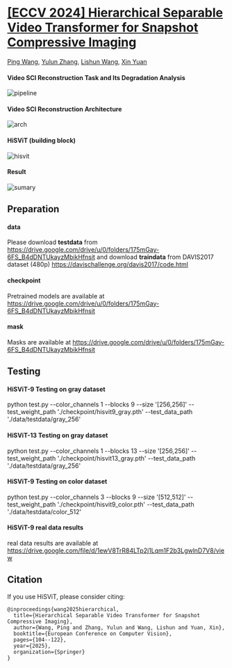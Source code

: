 # [[ECCV 2024] Hierarchical Separable Video Transformer for Snapshot Compressive Imaging](https://arxiv.org/abs/2407.11946)

[Ping Wang](https://scholar.google.com/citations?user=WCsIUToAAAAJ&hl), [Yulun Zhang](https://scholar.google.com/citations?user=ORmLjWoAAAAJ&hl), [Lishun Wang](https://scholar.google.com/citations?user=BzkbrCgAAAAJ&hl), [Xin Yuan](https://scholar.google.com/citations?user=cS9CbWkAAAAJ&hl)

#### Video SCI Reconstruction Task and Its Degradation Analysis
![pipeline](https://github.com/user-attachments/assets/783424c1-0a1e-4291-b5ed-be37fd5b5ac8)

#### Video SCI Reconstruction Architecture
![arch](https://github.com/user-attachments/assets/cff201f2-d1f9-4e4c-8db4-9fe206b43c06)
#### HiSViT (building block)
![hisvit](https://github.com/user-attachments/assets/916cb9cb-acda-4a20-8258-b42173e855e5)
#### Result
![sumary](https://github.com/user-attachments/assets/1518e543-83bd-4621-9442-569cc3419ae6)


## Preparation

#### data

Please download **testdata** from https://drive.google.com/drive/u/0/folders/175mGay-6FS_B4dDNTUkayzMbikHfnsit and download **traindata** from DAVIS2017 dataset (480p) https://davischallenge.org/davis2017/code.html

#### checkpoint

Pretrained models are available at https://drive.google.com/drive/u/0/folders/175mGay-6FS_B4dDNTUkayzMbikHfnsit

#### mask

Masks are available at https://drive.google.com/drive/u/0/folders/175mGay-6FS_B4dDNTUkayzMbikHfnsit



## Testing

#### HiSViT-9 Testing on gray dataset

python test.py --color_channels 1 --blocks 9 --size '[256,256]' --test_weight_path './checkpoint/hisvit9_gray.pth' --test_data_path './data/testdata/gray_256' 

#### HiSViT-13 Testing on gray dataset

python test.py --color_channels 1 --blocks 13 --size '[256,256]' --test_weight_path './checkpoint/hisvit13_gray.pth' --test_data_path './data/testdata/gray_256' 

#### HiSViT-9 Testing on color dataset

python test.py --color_channels 3 --blocks 9 --size '[512,512]' --test_weight_path './checkpoint/hisvit9_color.pth' --test_data_path './data/testdata/color_512' 

#### HiSViT-9 real data results

real data results are available at https://drive.google.com/file/d/1ewV8TrR84LTp2j1Lqm1F2b3LgwlnD7V8/view

## Citation
If you use HiSViT, please consider citing:
```
@inproceedings{wang2025hierarchical,
  title={Hierarchical Separable Video Transformer for Snapshot Compressive Imaging},
  author={Wang, Ping and Zhang, Yulun and Wang, Lishun and Yuan, Xin},
  booktitle={European Conference on Computer Vision},
  pages={104--122},
  year={2025},
  organization={Springer}
}
```




